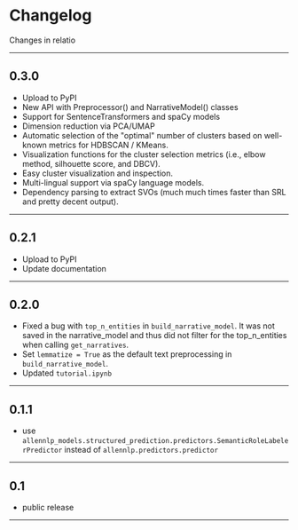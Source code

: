 # Changelog

Changes in relatio

----

## 0.3.0

- Upload to PyPI
- New API with Preprocessor() and NarrativeModel() classes
- Support for SentenceTransformers and spaCy models
- Dimension reduction via PCA/UMAP
- Automatic selection of the "optimal" number of clusters based on well-known metrics for HDBSCAN / KMeans.
- Visualization functions for the cluster selection metrics (i.e., elbow method, silhouette score, and DBCV).
- Easy cluster visualization and inspection.
- Multi-lingual support via spaCy language models.
- Dependency parsing to extract SVOs (much much times faster than SRL and pretty decent output).
 
----

## 0.2.1
- Upload to PyPI 
- Update documentation
----

## 0.2.0
- Fixed a bug with `top_n_entities` in `build_narrative_model`. It was not saved in the narrative_model and thus did not filter for the top_n_entities when calling `get_narratives`.
- Set `lemmatize = True` as the default text preprocessing in `build_narrative_model`. 
- Updated `tutorial.ipynb`

----

## 0.1.1
- use `allennlp_models.structured_prediction.predictors.SemanticRoleLabelerPredictor` instead of `allennlp.predictors.predictor`

---

## 0.1
- public release

---
